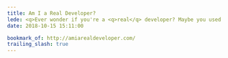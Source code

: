 ```yaml
---
title: Am I a Real Developer?
lede: <q>Ever wonder if you're a <q>real</q> developer? Maybe you used a tool before or wrote code that wasn't <q>real</q> code. Take the quiz and find out.</q>
date: 2018-10-15 15:11:00

bookmark_of: http://amiarealdeveloper.com/
trailing_slash: true
---
```

